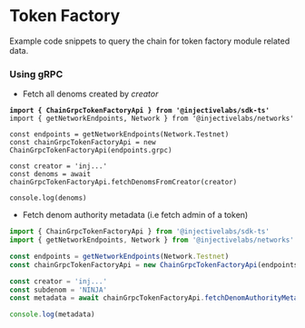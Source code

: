 # Token Factory

Example code snippets to query the chain for token factory module related data.

### Using gRPC

* Fetch all denoms created by _creator_

<pre class="language-ts"><code class="lang-ts"><strong>import { ChainGrpcTokenFactoryApi } from '@injectivelabs/sdk-ts'
</strong>import { getNetworkEndpoints, Network } from '@injectivelabs/networks'

const endpoints = getNetworkEndpoints(Network.Testnet)
const chainGrpcTokenFactoryApi = new ChainGrpcTokenFactoryApi(endpoints.grpc)

const creator = 'inj...'
const denoms = await chainGrpcTokenFactoryApi.fetchDenomsFromCreator(creator)

console.log(denoms)
</code></pre>

* Fetch denom authority metadata (i.e fetch admin of a token)

```ts
import { ChainGrpcTokenFactoryApi } from '@injectivelabs/sdk-ts'
import { getNetworkEndpoints, Network } from '@injectivelabs/networks'

const endpoints = getNetworkEndpoints(Network.Testnet)
const chainGrpcTokenFactoryApi = new ChainGrpcTokenFactoryApi(endpoints.grpc)

const creator = 'inj...'
const subdenom = 'NINJA'
const metadata = await chainGrpcTokenFactoryApi.fetchDenomAuthorityMetadata(creator, subdenom)

console.log(metadata)
```
